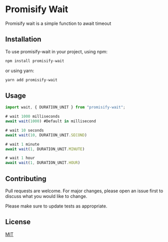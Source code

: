 # Promisify Wait

Promisify wait is a simple function to await timeout

## Installation

To use promisify-wait in your project, using npm:

```bash
npm install promisify-wait
```

or using yarn:

```bash
yarn add promisify-wait
```

## Usage

```javascript
import wait, { DURATION_UNIT } from "promisify-wait";

# wait 1000 milliseconds
await wait(1000) #Default in millisecond

# wait 10 seconds
await wait(10, DURATION_UNIT.SECOND)

# wait 1 minute 
await wait(1, DURATION_UNIT.MINUTE)

# wait 1 hour
await wait(1, DURATION_UNIT.HOUR)

```

## Contributing
Pull requests are welcome. For major changes, please open an issue first to discuss what you would like to change.

Please make sure to update tests as appropriate.

## License
[MIT](https://github.com/SanYann/wait-js/blob/main/LICENSE)
